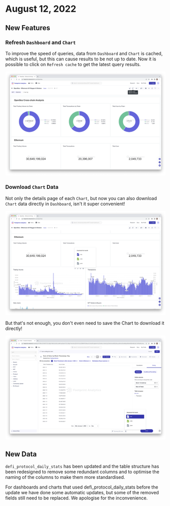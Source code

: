 # August 12, 2022

## New Features

### Refresh `Dashboard` and `Chart`

To improve the speed of queries, data from `Dashboard` and `Chart` is cached, which is useful, but this can cause results to be not up to date. Now it is possible to click on `Refresh cache` to get the latest query results.

![](../../.gitbook/assets/image.png)

### Download `Chart` Data

Not only the details page of each `Chart`, but now you can also download `Chart` data directly in `Dashboard`, isn't it super convenient!

![](<../../.gitbook/assets/image (1).png>)

But that's not enough, you don't even need to save the Chart to download it directly!

![](<../../.gitbook/assets/image (2).png>)

## New Data

`defi_protocol_daily_stats` has been updated and the table structure has been redesigned to remove some redundant columns and to optimise the naming of the columns to make them more standardised.

For dashboards and charts that used defi\_protocol\_daily\_stats before the update we have done some automatic updates, but some of the removed fields still need to be replaced. We apologise for the inconvenience.

